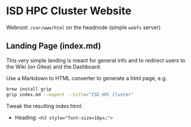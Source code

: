# ISD HPC Cluster Website

Webroot: `/var/www/html` on the headnode (simple `webfs` server)

## Landing Page (index.md)

This very simple landing is meant for general info and to redirect users to the Wiki (on Gitea) and the Dashboard.

Use a Markdown to HTML converter to generate a html page, e.g.

```bash
brew install grip
grip index.md --export --title="ISD HPC Cluster"
```

Tweak the resulting index.html:

* Heading: `<h3 style="font-size=16px;">`
